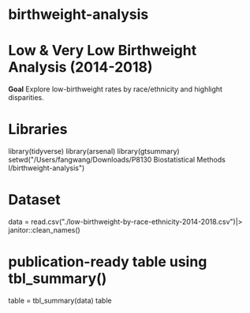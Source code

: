 # birthweight-analysis

# Low & Very Low Birthweight Analysis (2014-2018)

**Goal** Explore low-birthweight rates by race/ethnicity and highlight disparities.

# Libraries

library(tidyverse)
library(arsenal)
library(gtsummary)
setwd("/Users/fangwang/Downloads/P8130 Biostatistical Methods I/birthweight-analysis")


# Dataset

data = read.csv("./low-birthweight-by-race-ethnicity-2014-2018.csv")|>
  janitor::clean_names()


# publication-ready table using tbl_summary()

table = tbl_summary(data)
table
